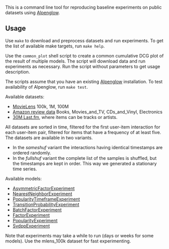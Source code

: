 This is a command line tool for reproducing baseline experiments on public datasets using [Alpenglow](https://github.com/rpalovics/Alpenglow).

Usage
-----

Use `make` to download and preprocess datasets and run experiments. To get the list of available make targets, run `make help`.

Use the `common_plot` shell script to create a common cumulative DCG plot of the result of multiple models. The script will download data and run experiments as necessary. Run the script without parameters to get usage description.

The scripts assume that you have an existing [Alpenglow](https://github.com/rpalovics/Alpenglow) installation. To test availability of Alpenglow, run `make test`.

Available datasets:
* [MovieLens](https://grouplens.org/datasets/movielens/) 100k, 1M, 100M
* [Amazon review data](http://jmcauley.ucsd.edu/data/amazon/) Books, Movies\_and\_TV, CDs\_and\_Vinyl, Electronics
* [30M Last.fm](http://recsys.deib.polimi.it/30music-dataset/), where items can be tracks or artists.

All datasets are sorted in time, filtered for the first user-item interaction for each user-item pair, filtered for items that have a frequency of at least five. The datasets are available in two variants.
* In the _sameshuf_ variant the interactions having identical timestamps are ordered randomly.
* In the _fullshuf_ variant the complete list of the samples is shuffled, but the timestamps are kept in order. This way we generated a stationary time series.

Available models:
* [AsymmetricFactorExperiment](https://alpenglow.readthedocs.io/en/latest/alpenglow.experiments.html#module-alpenglow.experiments.AsymmetricFactorExperiment)
* [NearestNeighborExperiment](https://alpenglow.readthedocs.io/en/latest/alpenglow.experiments.html#module-alpenglow.experiments.NearestNeighborExperiment)
* [PopularityTimeframeExperiment](https://alpenglow.readthedocs.io/en/latest/alpenglow.experiments.html#module-alpenglow.experiments.PopularityTimeframeExperiment)
* [TransitionProbabilityExperiment](https://alpenglow.readthedocs.io/en/latest/alpenglow.experiments.html#module-alpenglow.experiments.TransitionProbabilityExperiment)
* [BatchFactorExperiment](https://alpenglow.readthedocs.io/en/latest/alpenglow.experiments.html#module-alpenglow.experiments.BatchFactorExperiment)
* [FactorExperiment](https://alpenglow.readthedocs.io/en/latest/alpenglow.experiments.html#module-alpenglow.experiments.FactorExperiment)
* [PopularityExperiment](https://alpenglow.readthedocs.io/en/latest/alpenglow.experiments.html#module-alpenglow.experiments.PopularityExperiment)
* [SvdppExperiment](https://alpenglow.readthedocs.io/en/latest/alpenglow.experiments.html#module-alpenglow.experiments.SvdppExperiment)

Note that experiments may take a while to run (days or weeks for some models). Use the mlens\_100k dataset for fast experimenting.

